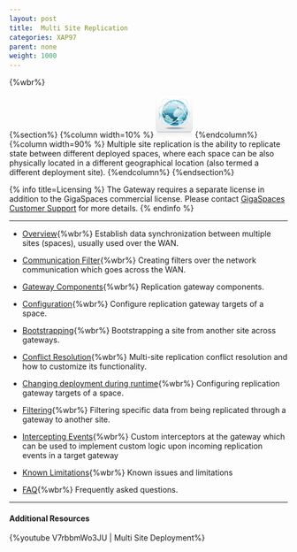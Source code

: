 ```yaml
---
layout: post
title:  Multi Site Replication
categories: XAP97
parent: none
weight: 1000
---
```




{%wbr%}

{%section%}
{%column width=10% %}
![fifo-groups.png](/attachment_files/subject/multisite.png)
{%endcolumn%}
{%column width=90% %}
Multiple site replication is the ability to replicate state between different deployed spaces, where each space can be also physically located in a different geographical location (also termed a different deployment site).
{%endcolumn%}
{%endsection%}

{% info title=Licensing %}
The Gateway requires a separate license in addition to the GigaSpaces commercial license. Please contact [GigaSpaces Customer Support](http://www.gigaspaces.com/content/customer-support-services) for more details.
{% endinfo %}


<hr/>

- [Overview](./multi-site-replication-over-the-wan.html){%wbr%}
Establish data synchronization between multiple sites (spaces), usually used over the WAN.

- [Communication Filter](./communication-filter-over-the-wan-(ssl,zip).html){%wbr%}
Creating filters over the network communication which goes across the WAN.

- [Gateway Components](./replication-gateway-components.html){%wbr%}
Replication gateway components.

- [Configuration](./configuring-space-gateway-targets.html){%wbr%}
Configure replication gateway targets of a space.

- [Bootstrapping](./replication-gateway-bootstrapping-process.html){%wbr%}
Bootstrapping a site from another site across gateways.

- [Conflict Resolution](./multi-site-conflict-resolution.html){%wbr%}
Multi-site replication conflict resolution and how to customize its functionality.

- [Changing deployment during runtime](./changing-multi-site-deployment-during-runtime.html){%wbr%}
Configuring replication gateway targets of a space.

- [Filtering](./replication-gateway-filtering.html){%wbr%}
Filtering specific data from being replicated through a gateway to another site.

- [Intercepting Events](./intercepting-replication-events-at-the-gateway.html){%wbr%}
Custom interceptors at the gateway which can be used to implement custom logic upon incoming replication events in a target gateway

- [Known Limitations](./multi-site-replication-limitations.html){%wbr%}
Known issues and limitations

- [FAQ](./multi-site-replication-over-the-wan---faq.html){%wbr%}
Frequently asked questions.

<hr/>

#### Additional Resources
{%youtube V7rbbmWo3JU | Multi Site Deployment%}








